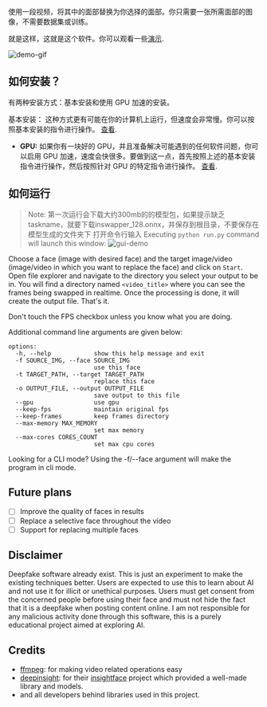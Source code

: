 
使用一段视频，将其中的面部替换为你选择的面部。你只需要一张所需面部的图像，不需要数据集或训练。

就是这样，这就是这个软件。你可以观看一些[演示](https://drive.google.com/drive/folders/1KHv8n_rd3Lcr2v7jBq1yPSTWM554Gq8e?usp=sharing).

![demo-gif](demo.gif)

## 如何安装？

有两种安装方式：基本安装和使用 GPU 加速的安装。

基本安装： 这种方式更有可能在你的计算机上运行，但速度会非常慢。你可以按照基本安装的指令进行操作。 [查看](https://github.com/s0md3v/roop/wiki/1.-Installation).

- **GPU:** 如果你有一块好的 GPU，并且准备解决可能遇到的任何软件问题，你可以启用 GPU 加速，速度会快很多。要做到这一点，首先按照上述的基本安装指令进行操作，然后按照针对 GPU 的特定指令进行操作。 [查看](https://github.com/s0md3v/roop/wiki/2.-GPU-Acceleration).

## 如何运行
> Note: 第一次运行会下载大约300mb的的模型包，如果提示缺乏taskname，就要下载inswapper_128.onnx，并保存到根目录，不要保存在模型生成的文件夹下
打开命令行输入<python run.py>
Executing `python run.py` command will launch this window:
![gui-demo](gui-demo.png)

Choose a face (image with desired face) and the target image/video (image/video in which you want to replace the face) and click on `Start`. Open file explorer and navigate to the directory you select your output to be in. You will find a directory named `<video_title>` where you can see the frames being swapped in realtime. Once the processing is done, it will create the output file. That's it.

Don't touch the FPS checkbox unless you know what you are doing.

Additional command line arguments are given below:

```
options:
  -h, --help            show this help message and exit
  -f SOURCE_IMG, --face SOURCE_IMG
                        use this face
  -t TARGET_PATH, --target TARGET_PATH
                        replace this face
  -o OUTPUT_FILE, --output OUTPUT_FILE
                        save output to this file
  --gpu                 use gpu
  --keep-fps            maintain original fps
  --keep-frames         keep frames directory
  --max-memory MAX_MEMORY
                        set max memory
  --max-cores CORES_COUNT
                        set max cpu cores
```

Looking for a CLI mode? Using the -f/--face argument will make the program in cli mode.

## Future plans
- [ ] Improve the quality of faces in results
- [ ] Replace a selective face throughout the video
- [ ] Support for replacing multiple faces

## Disclaimer
Deepfake software already exist. This is just an experiment to make the existing techniques better. Users are expected to use this to learn about AI and not use it for illicit or unethical purposes. Users must get consent from the concerned people before using their face and must not hide the fact that it is a deepfake when posting content online. I am not responsible for any malicious activity done through this software, this is a purely educational project aimed at exploring AI.

## Credits
- [ffmpeg](https://ffmpeg.org/): for making video related operations easy
- [deepinsight](https://github.com/deepinsight): for their [insightface](https://github.com/deepinsight/insightface) project which provided a well-made library and models.
- and all developers behind libraries used in this project.
